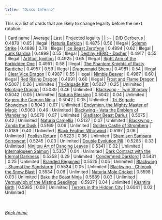 ```yaml
---
title:  "Disco Inferno"
---
```


This is a list of cards that are likely to change legality before the next rotation.

| Card name | Average | Last | Projected legality |
| :-- |
[D/D Cerberus](https://db.ygoprodeck.com/card/?search=D/D%20Cerberus) | 0.4870 | 0.65 | Illegal |
[Naturia Barkion](https://db.ygoprodeck.com/card/?search=Naturia%20Barkion) | 0.4875 | 0.56 | Illegal |
[Solemn Strike](https://db.ygoprodeck.com/card/?search=Solemn%20Strike) | 0.4888 | 0.78 | Illegal |
[Ice Beast Zerofyne](https://db.ygoprodeck.com/card/?search=Ice%20Beast%20Zerofyne) | 0.4894 | 0.62 | Illegal |
[Junk Gardna](https://db.ygoprodeck.com/card/?search=Junk%20Gardna) | 0.4899 | 0.55 | Illegal |
[Destiny HERO - Dasher](https://db.ygoprodeck.com/card/?search=Destiny%20HERO%20-%20Dasher) | 0.4917 | 0.55 | Illegal |
[Artifact Ignition](https://db.ygoprodeck.com/card/?search=Artifact%20Ignition) | 0.4925 | 0.65 | Illegal |
[Right Arm of the Forbidden One](https://db.ygoprodeck.com/card/?search=Right%20Arm%20of%20the%20Forbidden%20One) | 0.4951 | 0.58 | Illegal |
[The Phantom Knights of Rusty Bardiche](https://db.ygoprodeck.com/card/?search=The%20Phantom%20Knights%20of%20Rusty%20Bardiche) | 0.4957 | 0.59 | Illegal |
[Dragonmaid Sheou](https://db.ygoprodeck.com/card/?search=Dragonmaid%20Sheou) | 0.4981 | 0.54 | Illegal |
[Clear Vice Dragon](https://db.ygoprodeck.com/card/?search=Clear%20Vice%20Dragon) | 0.4987 | 0.55 | Illegal |
[Nimble Beaver](https://db.ygoprodeck.com/card/?search=Nimble%20Beaver) | 0.4987 | 0.60 | Illegal |
[Red Rising Dragon](https://db.ygoprodeck.com/card/?search=Red%20Rising%20Dragon) | 0.4991 | 0.60 | Illegal |
[Frost and Flame Dragon](https://db.ygoprodeck.com/card/?search=Frost%20and%20Flame%20Dragon) | 0.5007 | 0.26 | Unlimited |
[Tri-Brigade Kitt](https://db.ygoprodeck.com/card/?search=Tri-Brigade%20Kitt) | 0.5027 | 0.25 | Unlimited |
[Montage Dragon](https://db.ygoprodeck.com/card/?search=Montage%20Dragon) | 0.5030 | 0.46 | Unlimited |
[Blackwing - Twin Shadow](https://db.ygoprodeck.com/card/?search=Blackwing%20-%20Twin%20Shadow) | 0.5042 | 0.05 | Unlimited |
[Naturia Blessing](https://db.ygoprodeck.com/card/?search=Naturia%20Blessing) | 0.5042 | 0.04 | Unlimited |
[Kagero the Cannon Ninja](https://db.ygoprodeck.com/card/?search=Kagero%20the%20Cannon%20Ninja) | 0.5042 | 0.05 | Unlimited |
[Tri-Brigade Showdown](https://db.ygoprodeck.com/card/?search=Tri-Brigade%20Showdown) | 0.5043 | 0.07 | Unlimited |
[Endymion, the Mighty Master of Magic](https://db.ygoprodeck.com/card/?search=Endymion,%20the%20Mighty%20Master%20of%20Magic) | 0.5063 | 0.46 | Unlimited |
[Blackwing - Vata the Emblem of Wandering](https://db.ygoprodeck.com/card/?search=Blackwing%20-%20Vata%20the%20Emblem%20of%20Wandering) | 0.5070 | 0.07 | Unlimited |
[Gladiator Beast Darius](https://db.ygoprodeck.com/card/?search=Gladiator%20Beast%20Darius) | 0.5075 | 0.42 | Unlimited |
[Naturia Camellia](https://db.ygoprodeck.com/card/?search=Naturia%20Camellia) | 0.5137 | 0.07 | Unlimited |
[Blackwing - Zonda the Dusk](https://db.ygoprodeck.com/card/?search=Blackwing%20-%20Zonda%20the%20Dusk) | 0.5169 | 0.06 | Unlimited |
[Golden Castle of Stromberg](https://db.ygoprodeck.com/card/?search=Golden%20Castle%20of%20Stromberg) | 0.5189 | 0.40 | Unlimited |
[Black Feather Whirlwind](https://db.ygoprodeck.com/card/?search=Black%20Feather%20Whirlwind) | 0.5197 | 0.06 | Unlimited |
[Foolish Return](https://db.ygoprodeck.com/card/?search=Foolish%20Return) | 0.5223 | 0.36 | Unlimited |
[Shamisen Samsara Sorrowcat](https://db.ygoprodeck.com/card/?search=Shamisen%20Samsara%20Sorrowcat) | 0.5245 | 0.03 | Unlimited |
[Double Evolution Pill](https://db.ygoprodeck.com/card/?search=Double%20Evolution%20Pill) | 0.5265 | 0.33 | Unlimited |
[Ninjitsu Art of Dancing Leaves](https://db.ygoprodeck.com/card/?search=Ninjitsu%20Art%20of%20Dancing%20Leaves) | 0.5341 | 0.02 | Unlimited |
[Infernalqueen Salmon](https://db.ygoprodeck.com/card/?search=Infernalqueen%20Salmon) | 0.5357 | 0.04 | Unlimited |
[Dark Contract with the Eternal Darkness](https://db.ygoprodeck.com/card/?search=Dark%20Contract%20with%20the%20Eternal%20Darkness) | 0.5358 | 0.29 | Unlimited |
[Condemned Darklord](https://db.ygoprodeck.com/card/?search=Condemned%20Darklord) | 0.5431 | 0.25 | Unlimited |
[Branded Regained](https://db.ygoprodeck.com/card/?search=Branded%20Regained) | 0.5525 | 0.05 | Unlimited |
[Blackwing - Shamal the Sandstorm](https://db.ygoprodeck.com/card/?search=Blackwing%20-%20Shamal%20the%20Sandstorm) | 0.5534 | 0.05 | Unlimited |
[Blackwing - Chinook the Snow Blast](https://db.ygoprodeck.com/card/?search=Blackwing%20-%20Chinook%20the%20Snow%20Blast) | 0.5534 | 0.08 | Unlimited |
[Naturia Mole Cricket](https://db.ygoprodeck.com/card/?search=Naturia%20Mole%20Cricket) | 0.5598 | 0.03 | Unlimited |
[Baku the Beast Ninja](https://db.ygoprodeck.com/card/?search=Baku%20the%20Beast%20Ninja) | 0.5689 | 0.03 | Unlimited |
[Vernusylph of the Misting Seedlings](https://db.ygoprodeck.com/card/?search=Vernusylph%20of%20the%20Misting%20Seedlings) | 0.5937 | 0.04 | Unlimited |
[Kashtira Birth](https://db.ygoprodeck.com/card/?search=Kashtira%20Birth) | 0.5985 | 0.08 | Unlimited |
[Terrors in the Hidden City](https://db.ygoprodeck.com/card/?search=Terrors%20in%20the%20Hidden%20City) | 0.6041 | 0.02 | Unlimited |

<br>

###### [Back home](index)